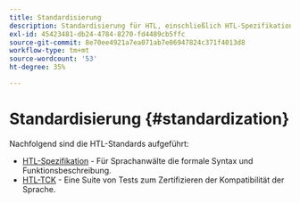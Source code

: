 ```yaml
---
title: Standardisierung
description: Standardisierung für HTL, einschließlich HTL-Spezifikation und HTL-TCK.
exl-id: 45423481-db24-4784-8270-fd4489cb5ffc
source-git-commit: 8e70ee4921a7ea071ab7e06947824c371f4013d8
workflow-type: tm+mt
source-wordcount: '53'
ht-degree: 35%

---
```


# Standardisierung {#standardization}

Nachfolgend sind die HTL-Standards aufgeführt:

* [HTL-Spezifikation](https://github.com/adobe/htl-spec)  - Für Sprachanwälte die formale Syntax und Funktionsbeschreibung.
* [HTL-TCK](https://github.com/adobe/htl-tck)  - Eine Suite von Tests zum Zertifizieren der Kompatibilität der Sprache.
